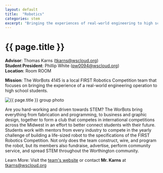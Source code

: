 ```yaml
---
layout: default
title:  "Robotics"
categories: stem
excerpt: "Bringing the experiences of real-world engineering to high school students"
---
```


# {{ page.title }}

**Advisor**: Thomas Karns (<tkarns@wscloud.org>)
<br/>**Student President**: Phillip White (<pw0094@wscloud.org>)
<br/>**Location**: Room ROOM

**Mission**: The WorBots 4145 is a local FIRST Robotics Competition team that focuses on bringing the experience of a real-world engineering operation to high school students.

<img src="{{ site.baseurl }}/images/clubs/{{ page.title }}.jpg" alt="{{ page.title }} group photo"/>

Are you hard-working and driven towards STEM? The WorBots bring everything from fabrication and programming, to business and graphic design, together to form a club that competes in international competitions across the Midwest in an effort to better connect students with their future. Students work with mentors from every industry to compete in the yearly challenge of building a life-sized robot to the specifications of the FIRST Robotics Competition. Not only does the team construct, wire, and program the robot, but its members also fundraise, advertise, perform community service, and spread STEM throughout the Worthington community.

Learn More: Visit the [team's website](https://worbots4145.org/links) or contact **Mr. Karns** at <tkarns@wscloud.org>